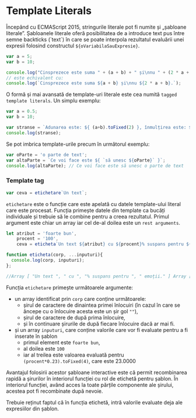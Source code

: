 # Template Literals

Începând cu ECMAScript 2015, stringurile literale pot fi numite și „șabloane literale”. Șabloanele literale oferă posibilitatea de a introduce text pus între semne backticks (\`text\`) în care se poate interpola rezultatul evaluării unei expresii folosind constructul `${oVariabilaSauExpresie}`.

```js
var a = 5;
var b = 10;

console.log("Cinsprezece este suma " + (a + b) + " și\nnu " + (2 * a + b) + ".");
// este echivalent cu:
console.log(`Cinsprezece este suma ${a + b} și\nnu ${2 * a + b}.`);
```

O formă și mai avansată de template-uri literale este cea numită `tagged template literals`. Un simplu exemplu:

```js
var a = 0.5;
var b = 10;

var stranse = `Adunarea este: ${ (a+b).toFixed(2) }, înmulțirea este: ${ a*b }`;
console.log(stranse);
```

Se pot imbrica template-urile precum în următorul exemplu:

```javascript
var oParte = 'o parte de text';
var altaParte = `Ce voi face este ${ `să unesc ${oParte}` }`;
console.log(altaParte); // Ce voi face este să unesc o parte de text
```

### Template tag

```javascript
var ceva = etichetare`Un text`;
```

`etichetare` este o funcție care este apelată cu datele template-ului literal care este procesat. Funcția primește datele din template ca bucăți individuale și trebuie să le combine pentru a creea rezultatul. Primul argument este chiar un array iar cel de-al doilea este un `rest arguments`.

```javascript
let atribut = 'foarte bun',
    procent = '100',
    ceva = eticheta`Un text ${atribut} cu ${procent}% suspans pentru ${(procent*0.23).toFixed(4)} emoții.`;

function eticheta(corp, ...inputuri){
  console.log(corp, inputuri);
};

//Array [ "Un text ", " cu ", "% suspans pentru ", " emoții." ] Array [ "foarte bun", "100", "23.0000" ]
```

Funcția `etichetare` primește următoarele argumente:
- un array identificat prin `corp` care conține următoarele:
  - șirul de caractere de dinaintea primei înlocuiri (în cazul în care se ăncepe cu o înlocuire acesta este un șir gol `""`),
  - șirul de caractere de după prima înlocuire,
  - și în continuare șirurile de după fiecare înlocuire dacă ar mai fi.
- și un array `inputuri`, care conține valorile care vor fi evaluate pentru a fi inserate în șablon
  - primul element este `foarte bun`,
  - al doilea este `100`
  - iar al treilea este valoarea evaluată pentru `(procent*0.23).toFixed(4)`, care este 23.0000

Avantajul folosirii acestor șabloane interactive este că permit recombinarea rapidă a șirurilor în interiorul funcției cu rol de etichetă pentru șablon. În interiorul funcției, având acces la toate părțile componente ale șirului, acestea pot fi recombinate după nevoie.

Trebuie reținut faptul că în funcția etichetă, intră valorile evaluate deja ale expresiilor din șablon.
